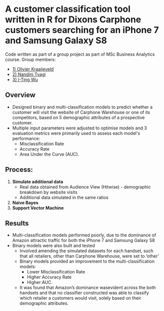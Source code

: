 # A customer classification tool written in R for Dixons Carphone customers searching for an iPhone 7 and Samsung Galaxy S8

Code written as part of a group project as part of MSc Business Analytics course. Group members:

- [1) Olivier Kraaijeveld](https://www.linkedin.com/in/olivier-kraaijeveld-a6851ba4/)
- [2) Nandini Tyagi](https://www.linkedin.com/in/nandinityagi/)
- [3) I-Ting Wu](https://www.linkedin.com/in/i-ting-wu-7b8594132/) 

## Overview

- Designed binary and multi-classification models to predict whether a customer will visit the website of Carphone Warehouse or one of  its competitors,  based  on  5  demographic  attributes  of  a  prospective customer.  
- Multiple input parameters  were  adjusted  to  optimise models and 3 evaluation  metrics were primarily  used  to  assess  each  model's  performance:
   - Misclassification  Rate
   - Accuracy Rate 
   - Area Under the Curve (AUC). 
   
## Process:

1) **Simulate additional data**
   - Real data obtained from Audience View (Hitwise) - demographic breakdown by website visits
   - Additional data simulated in the same ratios
2) **Naive Bayes**
3) **Support Vector Machine**

## Results

- Multi-classification models performed poorly, due to the dominance of Amazon attractic traffic for both the iPhone 7 and Samsung Galaxy S8 
- Binary models were also built and tested
   - Involved amending the simulated datasets for each handset, such  that all retailers, other than Carphone Warehouse, were set to ‘other’
   - Binary models provided an improvement to the multi-classification models:
      - Lower Misclassification Rate
      - Higher Accuracy Rate
      - Higher AUC. 
   - It was found that Amazon’s dominance wasevident across the both handsets and that no classifier constructed was able to classify which retailer a customers would visit, solely based on their demographic attributes.





